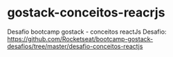 # gostack-conceitos-reacrjs
Desafio bootcamp gostack - conceitos reactJs
Desafio: https://github.com/Rocketseat/bootcamp-gostack-desafios/tree/master/desafio-conceitos-reactjs
